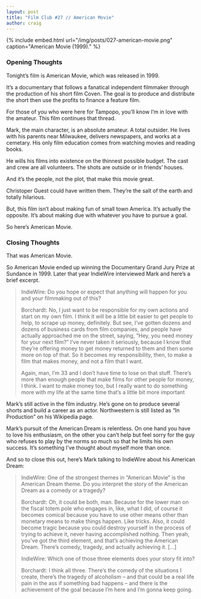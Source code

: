 ```yaml
---
layout: post
title: "Film Club #27 // American Movie"
author: craig
---
```


{% include embed.html url="/img/posts/027-american-movie.png" caption="American Movie (1999)." %}

### Opening Thoughts

Tonight’s film is American Movie, which was released in 1999.

It’s a documentary that follows a fanatical independent filmmaker through the production of his short film Coven. The goal is to produce and distribute the short then use the profits to finance a feature film.

For those of you who were here for Tampopo, you’ll know I’m in love with the amateur. This film continues that thread.

Mark, the main character, is an absolute amateur. A total outsider. He lives with his parents near Milwaukee, delivers newspapers, and works at a cemetary. His only film education comes from watching movies and reading books.

He wills his films into existence on the thinnest possible budget. The cast and crew are all volunteers. The shots are outside or in friends’ houses.

And it’s the people, not the plot, that make this movie great.

Christoper Guest could have written them. They’re the salt of the earth and totally hilarious.

But, this film isn’t about making fun of small town America. It’s actually the opposite. It’s about making due with whatever you have to pursue a goal.

So here’s American Movie.

### Closing Thoughts

That was American Movie.

So American Movie ended up winning the Documentary Grand Jury Prize at Sundance in 1999. Later that year IndieWire interviewed Mark and here’s a brief excerpt.

> IndieWire: Do you hope or expect that anything will happen for you and your filmmaking out of this?
>
> Borchardt: No, I just want to be responsible for my own actions and start on my own film. I think it will be a little bit easier to get people to help, to scrape up money, definitely. But see, I’ve gotten dozens and dozens of business cards from film companies, and people have actually approached me on the street, saying, “Hey, you need money for your next film?” I’ve never taken it seriously, because I know that they’re offering money to get money returned to them and then some more on top of that. So it becomes my responsibility, then, to make a film that makes money, and not a film that I want.
>
> Again, man, I’m 33 and I don’t have time to lose on that stuff. There’s more than enough people that make films for other people for money, I think. I want to make money too, but I really want to do something more with my life at the same time that’s a little bit more important

Mark’s still active in the film industry. He’s gone on to produce several shorts and build a career as an actor. Northwestern is still listed as “In Production” on his Wikipedia page.

Mark’s pursuit of the American Dream is relentless. On one hand you have to love his enthusiasm, on the other you can’t help but feel sorry for the guy who refuses to play by the norms so much so that he limits his own success. It’s something I’ve thought about myself more than once.

And so to close this out, here’s Mark talking to IndieWire about his American Dream:

> IndieWire: One of the strongest themes in “American Movie” is the American Dream theme. Do you interpret the story of the American Dream as a comedy or a tragedy?
>
> Borchardt: Oh, it could be both, man. Because for the lower man on the fiscal totem pole who engages in, like, what I did, of course it becomes comical because you have to use other means other than monetary means to make things happen. Like tricks. Also, it could become tragic because you could destroy yourself in the process of trying to achieve it, never having accomplished nothing. Then yeah, you’ve got the third element, and that’s achieving the American Dream. There’s comedy, tragedy, and actually achieving it. [...]
>
> IndieWire: Which one of those three elements does your story fit into?
>
> Borchardt: I think all three. There’s the comedy of the situations I create, there’s the tragedy of alcoholism – and that could be a real life pain in the ass if something bad happens – and there is the achievement of the goal because I’m here and I’m gonna keep going.
